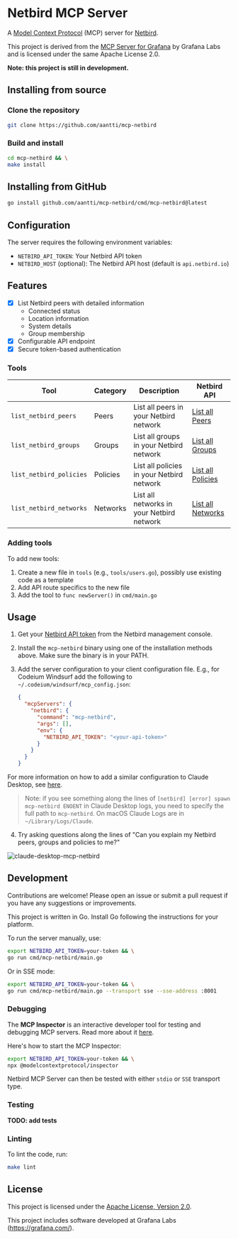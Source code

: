 # Netbird MCP Server

A [Model Context Protocol](https://modelcontextprotocol.io) (MCP) server for [Netbird](https://netbird.io/).

This project is derived from the [MCP Server for Grafana](https://github.com/grafana/mcp-grafana) by Grafana Labs and is licensed under the same Apache License 2.0.

**Note: this project is still in development.**

## Installing from source

### Clone the repository

```bash
git clone https://github.com/aantti/mcp-netbird
```

### Build and install

```bash
cd mcp-netbird && \
make install
```

## Installing from GitHub

```bash
go install github.com/aantti/mcp-netbird/cmd/mcp-netbird@latest
```

## Configuration

The server requires the following environment variables:

- `NETBIRD_API_TOKEN`: Your Netbird API token
- `NETBIRD_HOST` (optional): The Netbird API host (default is `api.netbird.io`)

## Features

- [x] List Netbird peers with detailed information
  - Connected status
  - Location information
  - System details
  - Group membership
- [x] Configurable API endpoint
- [x] Secure token-based authentication

### Tools

| Tool | Category | Description | Netbird API |
| --- | --- | --- | --- |
| `list_netbird_peers` | Peers | List all peers in your Netbird network | [List all Peers](https://docs.netbird.io/api/resources/peers#list-all-peers) |
| `list_netbird_groups` | Groups | List all groups in your Netbird network | [List all Groups](https://docs.netbird.io/api/resources/groups#list-all-groups) |
| `list_netbird_policies` | Policies | List all policies in your Netbird network | [List all Policies](https://docs.netbird.io/api/resources/policies#list-all-policies) |
| `list_netbird_networks` | Networks | List all networks in your Netbird network | [List all Networks](https://docs.netbird.io/api/resources/networks#list-all-networks) |

### Adding tools

To add new tools:

1. Create a new file in `tools` (e.g., `tools/users.go`), possibly use existing code as a template
2. Add API route specifics to the new file
3. Add the tool to `func newServer()` in `cmd/main.go`

## Usage

1. Get your [Netbird API token](https://docs.netbird.io/api/guides/authentication) from the Netbird management console.

2. Install the `mcp-netbird` binary using one of the installation methods above. Make sure the binary is in your PATH.

3. Add the server configuration to your client configuration file. E.g., for Codeium Windsurf add the following to `~/.codeium/windsurf/mcp_config.json`:

   ```json
   {
     "mcpServers": {
       "netbird": {
         "command": "mcp-netbird",
         "args": [],
         "env": {
           "NETBIRD_API_TOKEN": "<your-api-token>"
         }
       }
     }
   }
   ```

For more information on how to add a similar configuration to Claude Desktop, see [here](https://modelcontextprotocol.io/quickstart/user).

> Note: if you see something along the lines of `[netbird] [error] spawn mcp-netbird ENOENT` in Claude Desktop logs, you need to specify the full path to `mcp-netbird`. On macOS Claude Logs are in `~/Library/Logs/Claude`.

4. Try asking questions along the lines of "Can you explain my Netbird peers, groups and policies to me?"
   
![claude-desktop-mcp-netbird](https://github.com/user-attachments/assets/094614cd-9399-4c90-adb3-06ae67c604e4)

## Development

Contributions are welcome! Please open an issue or submit a pull request if you have any suggestions or improvements.

This project is written in Go. Install Go following the instructions for your platform.

To run the server manually, use:

```bash
export NETBIRD_API_TOKEN=your-token && \
go run cmd/mcp-netbird/main.go
```

Or in SSE mode:

```bash
export NETBIRD_API_TOKEN=your-token && \
go run cmd/mcp-netbird/main.go --transport sse --sse-address :8001
```

### Debugging

The **MCP Inspector** is an interactive developer tool for testing and debugging MCP servers. Read more about it [here](https://modelcontextprotocol.io/docs/tools/inspector).

Here's how to start the MCP Inspector:

```bash
export NETBIRD_API_TOKEN=your-token && \
npx @modelcontextprotocol/inspector
```

Netbird MCP Server can then be tested with either `stdio` or `SSE` transport type.

### Testing

**TODO: add tests**

### Linting

To lint the code, run:

```bash
make lint
```

## License

This project is licensed under the [Apache License, Version 2.0](LICENSE).

This project includes software developed at Grafana Labs (https://grafana.com/).
